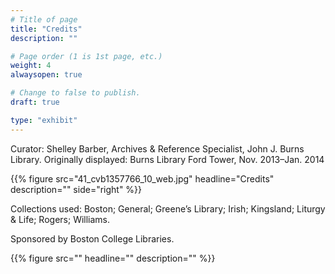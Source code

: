```yaml
---
# Title of page
title: "Credits"
description: ""

# Page order (1 is 1st page, etc.)
weight: 4
alwaysopen: true

# Change to false to publish.
draft: true

type: "exhibit"
---
```


Curator: Shelley Barber, Archives & Reference Specialist, John J. Burns Library.
Originally displayed: Burns Library Ford Tower, Nov. 2013–Jan. 2014

{{% figure src="41_cvb1357766_10_web.jpg"
           headline="Credits"
           description=""
           side="right" %}}

Collections used: Boston; General; Greene’s Library; Irish; Kingsland; Liturgy & Life; Rogers; Williams.

Sponsored by Boston College Libraries.

{{% figure src=""
           headline=""
           description="" %}}
